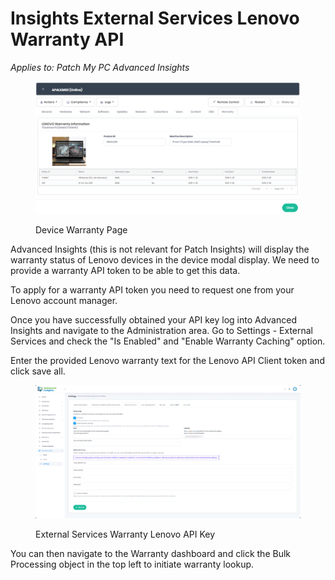 # Insights External Services Lenovo Warranty API

_Applies to: Patch My PC Advanced Insights_

<figure><img src="../_images/gitbook/image (1291).png" alt=""><figcaption><p>Device Warranty Page</p></figcaption></figure>

Advanced Insights (this is not relevant for Patch Insights)  will display the warranty status of Lenovo devices in the device modal display. We need to provide a warranty API token to be able to get this data.

To apply for a warranty API token you need to request one from your Lenovo account manager.

Once you have successfully obtained your API key log into Advanced Insights and navigate to the Administration area. Go to Settings - External Services and check the "Is Enabled" and "Enable Warranty Caching" option.

Enter the provided Lenovo warranty text for the Lenovo API Client token and click save all.

<figure><img src="../_images/gitbook/image (1292).png" alt=""><figcaption><p>External Services Warranty Lenovo API Key</p></figcaption></figure>

You can then navigate to the Warranty dashboard and click the Bulk Processing object in the top left to initiate warranty lookup.
